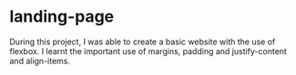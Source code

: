# landing-page
During this project, I was able to create a basic website with the use of flexbox. I learnt the important use of margins, padding and justify-content and align-items. 
